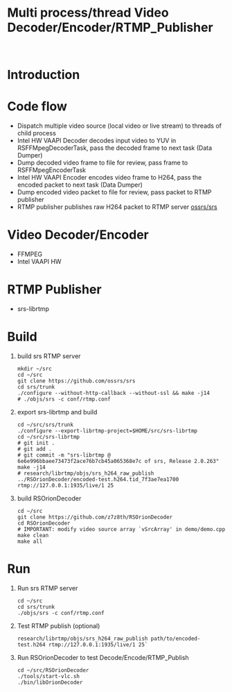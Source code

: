 # Multi process/thread Video Decoder/Encoder/RTMP_Publisher
<br />

Introduction
===
Code flow
===
* Dispatch multiple video source (local video or live stream) to threads of child process
* Intel HW VAAPI Decoder decodes input video to YUV in RSFFMpegDecoderTask, pass the decoded frame to next task (Data Dumper)
* Dump decoded video frame to file for review, pass frame to RSFFMpegEncoderTask
* Intel HW VAAPI Encoder encodes video frame to H264, pass the encoded packet to next task (Data Dumper)
* Dump encoded video packet to file for review, pass packet to RTMP publisher
* RTMP publisher publishes raw H264 packet to RTMP server [ossrs/srs](https://github.com/ossrs/srs)

Video Decoder/Encoder
===
* FFMPEG
* Intel VAAPI HW

RTMP Publisher
===
* srs-librtmp

Build
===
1. build srs RTMP server
    ```shell
    mkdir ~/src
    cd ~/src
    git clone https://github.com/ossrs/srs
    cd srs/trunk
    ./configure --without-http-callback --without-ssl && make -j14
    # ./objs/srs -c conf/rtmp.conf
    ```
2. export srs-librtmp and build
    ```shell
    cd ~/src/srs/trunk
    ./configure --export-librtmp-project=$HOME/src/srs-librtmp
    cd ~/src/srs-librtmp
    # git init .
    # git add .
    # git commit -m "srs-librtmp @ 6e6e996bbaee73473f2ace76b7cb45a065368e7c of srs, Release 2.0.263"
    make -j14
    # research/librtmp/objs/srs_h264_raw_publish ../RSOrionDecoder/encoded-test.h264.tid_7f3ae7ea1700 rtmp://127.0.0.1:1935/live/1 25
    ```
3. build RSOrionDecoder
    ```shell
    cd ~/src
    git clone https://github.com/z7z8th/RSOrionDecoder
    cd RSOrionDecoder
    # IMPORTANT: modify video source array `vSrcArray' in demo/demo.cpp
    make clean
    make all
    ```

Run
===
1. Run srs RTMP server
    ```shell
    cd ~/src
    cd srs/trunk
    ./objs/srs -c conf/rtmp.conf
    ```
2. Test RTMP publish (optional)
   ```
   research/librtmp/objs/srs_h264_raw_publish path/to/encoded-test.h264 rtmp://127.0.0.1:1935/live/1 25`
   ```
3. Run RSOrionDecoder to test Decode/Encode/RTMP_Publish
    ```shell
    cd ~/src/RSOrionDecoder
    ./tools/start-vlc.sh
    ./bin/libOrionDecoder
    ```